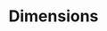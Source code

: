 ---
bigquery: https://console.cloud.google.com/bigquery?p=covid-19-dimensions-ai&page=table&d=data&t=publications
contributors: Digital Science, https://www.digital-science.com/
cost: Free for personal, non-commercial use.
description: Dimensions contains more than 100 million publications, ranging from
  articles published in scholarly journals, books and book chapters, to preprints
  and conference proceedings. All publications are contextualized with linked data
  sets, funding, publications, patents, clinical trials, and policy documents. You
  can also view associated categories, funders, institutions, and researcher profiles.
documentation: https://docs.dimensions.ai/bigquery/index.html
last_edit: Mon, 04 Apr 2022 19:04:00 GMT
location: https://www.dimensions.ai/products/free/
maintained_by: Digital Science, https://www.digital-science.com/
schema_fields: '[''categories'', ''funding_currency'', ''date_normal'', ''types'',
  ''patent_ids'', ''application_number'', ''original_abstract'', ''filing_date'',
  ''cpc'', ''external_ids'', ''clinical_trial_ids'', ''altmetrics'', ''id'', ''created_date'',
  ''citation_string'', ''volume'', ''category_hra'', ''acronyms'', ''citations'',
  ''funder_org_state_codes'', ''original_assignee'', ''filing_year'', ''gender'',
  ''funder_org_acronyms'', ''category_bra'', ''registry'', ''funding_aud'', ''funder_countries'',
  ''reference_ids'', ''publisher'', ''legal_status'', ''subtitles'', ''funder_org'',
  ''funding_usd'', ''conference'', ''funding_chf'', ''funding_nzd'', ''kind'', ''ipcr'',
  ''date_modified'', ''assignee_countries'', ''associated_publication_arxiv_id'',
  ''legal_events'', ''wikipedia_url'', ''mesh_terms'', ''publication_date'', ''research_org_country_names'',
  ''parent_id'', ''expiration_year'', ''name'', ''research_orgs'', ''year'', ''funding_cny'',
  ''acronym'', ''date'', ''funder_org_cities'', ''funding_eur'', ''mesh_headings'',
  ''date_imported_gbq'', ''description'', ''associated_publication_pmid'', ''journal_lists'',
  ''inventor_names'', ''publication_ids'', ''granted_year'', ''original_title'', ''filing_status'',
  ''brief_title'', ''address'', ''linkout'', ''language'', ''established'', ''current_assignee'',
  ''publication_year'', ''proceedings_title'', ''date_print'', ''acknowledgements'',
  ''issue'', ''category_icrp_cso'', ''pages'', ''category_icrp_ct'', ''expiration_date'',
  ''cited_by_ids'', ''abstract'', ''phase'', ''associated_publication_id'', ''jurisdiction'',
  ''open_access_categories'', ''funding_cad'', ''category_hrcs_rac'', ''aliases'',
  ''relationships'', ''citations_count'', ''category_sdg'', ''category_rcdc'', ''metrics'',
  ''repository_url'', ''resulting_publication_ids'', ''research_org_state_names'',
  ''funding_amount'', ''associated_grant_ids'', ''source_id'', ''associated_publication_doi'',
  ''foa_number'', ''conditions'', ''category_for'', ''end_date'', ''granted_date'',
  ''family_count'', ''repository_name'', ''research_org_cities'', ''title'', ''doi'',
  ''isbn'', ''category_hrcs_hc'', ''funder_orgs'', ''interventions'', ''embargo_date'',
  ''eisbn'', ''type'', ''organisation_details'', ''start_date'', ''concepts'', ''original_assignee_orgs'',
  ''investigators'', ''family_id'', ''end_year'', ''original_assignee_countries'',
  ''supporting_grant_ids'', ''email_address'', ''status'', ''priority_date'', ''journal'',
  ''date_inserted'', ''book_series_title'', ''researcher_ids'', ''pmcid'', ''labels'',
  ''links'', ''funding_jpy'', ''priority_year'', ''editors'', ''current_assignee_orgs'',
  ''active_years'', ''grant_number'', ''family_members_ids'', ''pmid'', ''assignee_orgs'',
  ''research_org_countries'', ''book_title'', ''funding_details'', ''arxiv_id'', ''date_online'',
  ''start_year'', ''research_org_city_names'', ''open_access_categories_v2'', ''license'',
  ''funder_org_countries'', ''resulting_publication_doi'', ''repository_id'', ''authors'',
  ''funding_gbp'', ''current_assignee_countries'', ''research_org_state_codes'', ''category_uoa'']'
shortname: dimensions
tags:
- scholarly literature
- patents
- funding
- clinical trials
- academic profiles
terms_of_use: 'Use of both the Dimensions COVID-19 dataset and full Dimensions dataset
  are subject to the Dimensions Terms of use: https://www.dimensions.ai/policies-terms-legal '
title: Dimensions
uuid: dcff88bd-fe6b-4fdb-8159-809bf9d7bc1c
---
